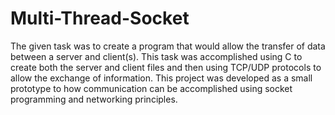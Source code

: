 # Multi-Thread-Socket
The given task was to create a program that would allow the transfer of data between a server and client(s). 
This task was accomplished using C to create both the server and client files and then using TCP/UDP protocols 
to allow the exchange of information. This project was developed as a small prototype to how communication 
can be accomplished using socket programming and networking principles.


